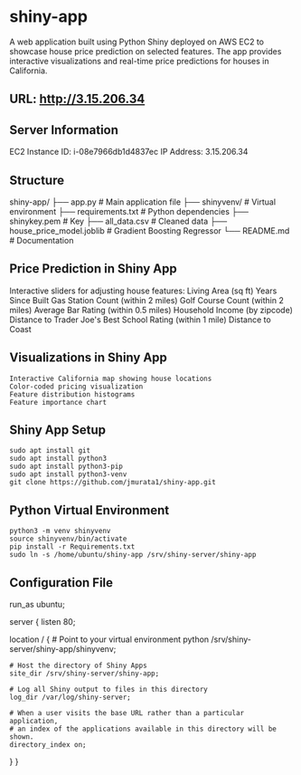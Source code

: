 # shiny-app
A web application built using Python Shiny deployed on AWS EC2 to showcase house price prediction on selected features.  The app provides interactive visualizations and real-time price predictions for houses in California.

## URL: http://3.15.206.34

## Server Information
 EC2 Instance ID: i-08e7966db1d4837ec
 IP Address: 3.15.206.34

## Structure
 shiny-app/
 ├── app.py                   # Main application file
 ├── shinyvenv/               # Virtual environment
 ├── requirements.txt         # Python dependencies
 ├── shinykey.pem             # Key
 ├── all_data.csv             # Cleaned data
 ├── house_price_model.joblib # Gradient Boosting Regressor
 └── README.md                # Documentation

## Price Prediction in Shiny App
  Interactive sliders for adjusting house features:
    Living Area (sq ft)
    Years Since Built
    Gas Station Count (within 2 miles)
    Golf Course Count (within 2 miles)
    Average Bar Rating (within 0.5 miles)
    Household Income (by zipcode)
    Distance to Trader Joe's
    Best School Rating (within 1 mile)
    Distance to Coast

## Visualizations in Shiny App
    Interactive California map showing house locations
    Color-coded pricing visualization
    Feature distribution histograms
    Feature importance chart

## Shiny App Setup
    sudo apt install git
    sudo apt install python3
    sudo apt install python3-pip
    sudo apt install python3-venv
    git clone https://github.com/jmurata1/shiny-app.git

## Python Virtual Environment
    python3 -m venv shinyvenv
    source shinyvenv/bin/activate
    pip install -r Requirements.txt
    sudo ln -s /home/ubuntu/shiny-app /srv/shiny-server/shiny-app

## Configuration File
run_as ubuntu;

server {
  listen 80;

  location / {
    # Point to your virtual environment
    python /srv/shiny-server/shiny-app/shinyvenv;
    
    # Host the directory of Shiny Apps
    site_dir /srv/shiny-server/shiny-app;
    
    # Log all Shiny output to files in this directory
    log_dir /var/log/shiny-server;
    
    # When a user visits the base URL rather than a particular application,
    # an index of the applications available in this directory will be shown.
    directory_index on;
  }
}
